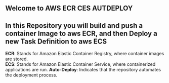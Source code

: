 ## Welcome to AWS ECR CES AUTDEPLOY
## In this Repository you will build and push a container Image to aws ECR, and  then Deploy a new Task Definition to aws ECS

**ECR**: Stands for Amazon Elastic Container Registry, where container images are stored.  
**ECS**: Stands for Amazon Elastic Container Service, where containerized applications are run.
**Auto-Deploy**: Indicates that the repository automates the deployment process. 

